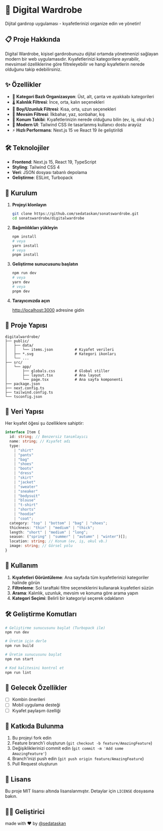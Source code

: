 # 👕 Digital Wardrobe

Dijital gardırop uygulaması - kıyafetlerinizi organize edin ve yönetin!

## 📋 Proje Hakkında

Digital Wardrobe, kişisel gardırobunuzu dijital ortamda yönetmenizi sağlayan modern bir web uygulamasıdır. Kıyafetlerinizi kategorilere ayırabilir, mevsimsel özelliklerine göre filtreleyebilir ve hangi kıyafetlerin nerede olduğunu takip edebilirsiniz.

## ✨ Özellikler

- 🎯 **Kategori Bazlı Organizasyon**: Üst, alt, çanta ve ayakkabı kategorileri
- 🌡️ **Kalınlık Filtresi**: İnce, orta, kalın seçenekleri
- 📏 **Boy/Uzunluk Filtresi**: Kısa, orta, uzun seçenekleri
- 🌅 **Mevsim Filtresi**: İlkbahar, yaz, sonbahar, kış
- 📍 **Konum Takibi**: Kıyafetlerinizin nerede olduğunu bilin (ev, iş, okul vb.)
- 🎨 **Modern UI**: Tailwind CSS ile tasarlanmış kullanıcı dostu arayüz
- ⚡ **Hızlı Performans**: Next.js 15 ve React 19 ile geliştirildi

## 🛠️ Teknolojiler

- **Frontend**: Next.js 15, React 19, TypeScript
- **Styling**: Tailwind CSS 4
- **Veri**: JSON dosyası tabanlı depolama
- **Geliştirme**: ESLint, Turbopack

## 🚀 Kurulum

1. **Projeyi klonlayın**

   ```bash
   git clone https://github.com/sedataskan/sonatswardrobe.git
   cd sonatswardrobe/digitalwardrobe
   ```

2. **Bağımlılıkları yükleyin**

   ```bash
   npm install
   # veya
   yarn install
   # veya
   pnpm install
   ```

3. **Geliştirme sunucusunu başlatın**

   ```bash
   npm run dev
   # veya
   yarn dev
   # veya
   pnpm dev
   ```

4. **Tarayıcınızda açın**

   [http://localhost:3000](http://localhost:3000) adresine gidin

## 📁 Proje Yapısı

```
digitalwardrobe/
├── public/
│   ├── data/
│   │   └── items.json          # Kıyafet verileri
│   ├── *.svg                   # Kategori ikonları
│   └── ...
├── src/
│   └── app/
│       ├── globals.css         # Global stiller
│       ├── layout.tsx          # Ana layout
│       └── page.tsx            # Ana sayfa komponenti
├── package.json
├── next.config.ts
├── tailwind.config.ts
└── tsconfig.json
```

## 💾 Veri Yapısı

Her kıyafet öğesi şu özelliklere sahiptir:

```typescript
interface Item {
  id: string; // Benzersiz tanımlayıcı
  name: string; // Kıyafet adı
  type:
    | "shirt"
    | "pants"
    | "bag"
    | "shoes"
    | "boots"
    | "dress"
    | "skirt"
    | "jacket"
    | "sweater"
    | "sneaker"
    | "bodysuit"
    | "blouse"
    | "t-shirt"
    | "shorts"
    | "hoodie"
    | "coat";
  category: "top" | "bottom" | "bag" | "shoes";
  thickness: "thin" | "medium" | "thick";
  length: "short" | "medium" | "long";
  season: ("spring" | "summer" | "autumn" | "winter")[];
  location: string; // Konum (ev, iş, okul vb.)
  image: string; // Görsel yolu
}
```

## 🎯 Kullanım

1. **Kıyafetleri Görüntüleme**: Ana sayfada tüm kıyafetlerinizi kategoriler halinde görün
2. **Filtreleme**: Sol taraftaki filtre seçeneklerini kullanarak kıyafetleri süzün
3. **Arama**: Kalınlık, uzunluk, mevsim ve konuma göre arama yapın
4. **Kategori Seçimi**: Belirli bir kategoriyi seçerek odaklanın

## 🛠️ Geliştirme Komutları

```bash
# Geliştirme sunucusunu başlat (Turbopack ile)
npm run dev

# Üretim için derle
npm run build

# Üretim sunucusunu başlat
npm run start

# Kod kalitesini kontrol et
npm run lint
```

## 🔮 Gelecek Özellikler

- [ ] Kombin önerileri
- [ ] Mobil uygulama desteği
- [ ] Kıyafet paylaşım özelliği

## 🤝 Katkıda Bulunma

1. Bu projeyi fork edin
2. Feature branch'i oluşturun (`git checkout -b feature/AmazingFeature`)
3. Değişikliklerinizi commit edin (`git commit -m 'Add some AmazingFeature'`)
4. Branch'inizi push edin (`git push origin feature/AmazingFeature`)
5. Pull Request oluşturun

## 📝 Lisans

Bu proje MIT lisansı altında lisanslanmıştır. Detaylar için `LICENSE` dosyasına bakın.

## 👨‍💻 Geliştirici

made with ❤️ by [@sedataskan](https://github.com/sedataskan)
